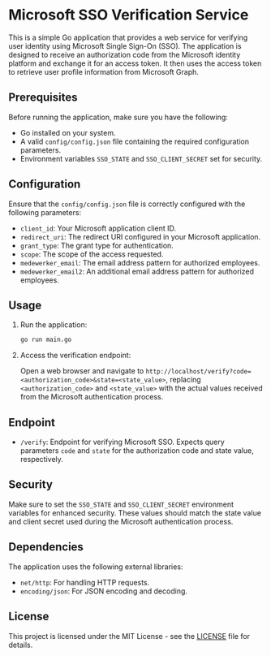 # Microsoft SSO Verification Service

This is a simple Go application that provides a web service for verifying user identity using Microsoft Single Sign-On (SSO). The application is designed to receive an authorization code from the Microsoft identity platform and exchange it for an access token. It then uses the access token to retrieve user profile information from Microsoft Graph.

## Prerequisites

Before running the application, make sure you have the following:

- Go installed on your system.
- A valid `config/config.json` file containing the required configuration parameters.
- Environment variables `SSO_STATE` and `SSO_CLIENT_SECRET` set for security.

## Configuration

Ensure that the `config/config.json` file is correctly configured with the following parameters:

- `client_id`: Your Microsoft application client ID.
- `redirect_uri`: The redirect URI configured in your Microsoft application.
- `grant_type`: The grant type for authentication.
- `scope`: The scope of the access requested.
- `medewerker_email`: The email address pattern for authorized employees.
- `medewerker_email2`: An additional email address pattern for authorized employees.

## Usage

1. Run the application:

    ```bash
    go run main.go
    ```

2. Access the verification endpoint:

    Open a web browser and navigate to `http://localhost/verify?code=<authorization_code>&state=<state_value>`, replacing `<authorization_code>` and `<state_value>` with the actual values received from the Microsoft authentication process.

## Endpoint

- `/verify`: Endpoint for verifying Microsoft SSO. Expects query parameters `code` and `state` for the authorization code and state value, respectively.

## Security

Make sure to set the `SSO_STATE` and `SSO_CLIENT_SECRET` environment variables for enhanced security. These values should match the state value and client secret used during the Microsoft authentication process.

## Dependencies

The application uses the following external libraries:

- `net/http`: For handling HTTP requests.
- `encoding/json`: For JSON encoding and decoding.

## License

This project is licensed under the MIT License - see the [LICENSE](LICENSE) file for details.
